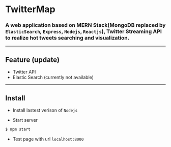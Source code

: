 # TwitterMap
### A web application based on MERN Stack(MongoDB replaced by `ElasticSearch`, `Express`, `Nodejs`, `Reactjs`), Twitter Streaming API to realize hot tweets searching and visualization.

---

## Feature (update)

- Twitter API
- Elastic Search (currently not available)

---

## Install

- Install lastest verison of `Nodejs`

- Start server
```bash
$ npm start
```
- Test page with url `localhost:8000`
